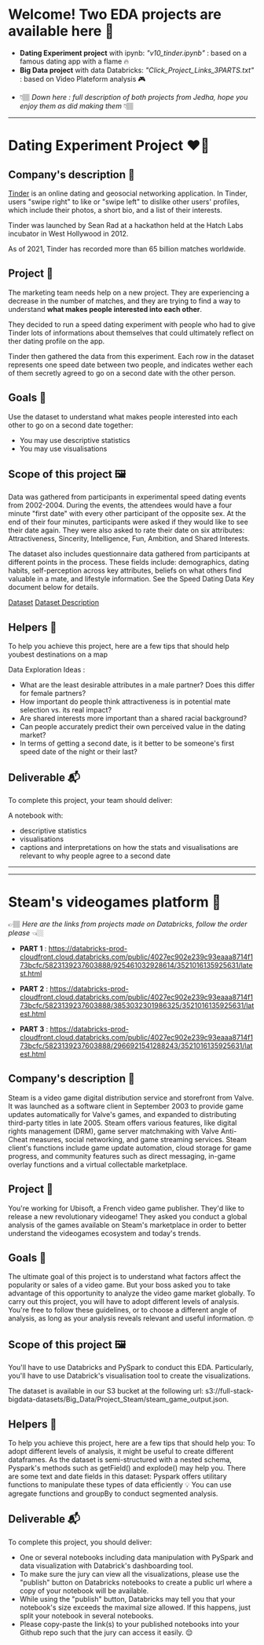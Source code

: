 # Welcome! Two EDA projects are available here 🩵

 * **Dating Experiment project** with ipynb: *"v10_tinder.ipynb"* : based on a famous dating app with a flame 🔥
 * **Big Data project** with data Databricks: *"Click_Project_Links_3PARTS.txt"* : based on Video Plateform analysis 🎮

 - 👇🏽 *Down here : full description of both projects from Jedha, hope you enjoy them as did making them* 👇🏽

--- 

# Dating Experiment Project ❤️‍🔥


## Company's description 📇

<a href="https://tinder.com/" target="_blank">Tinder</a> is an online dating and geosocial networking application. In Tinder, users "swipe right" to like or "swipe left" to dislike other users' profiles, which include their photos, a short bio, and a list of their interests.

Tinder was launched by Sean Rad at a hackathon held at the Hatch Labs incubator in West Hollywood in 2012.

As of 2021, Tinder has recorded more than 65 billion matches worldwide.


## Project 🚧

The marketing team needs help on a new project. They are experiencing a decrease in the number of matches, and they are trying to find a way to understand **what makes people interested into each other**. 

They decided to run a speed dating experiment with people who had to give Tinder lots of informations about themselves that could ultimately reflect on ther dating profile on the app.

Tinder then gathered the data from this experiment. Each row in the dataset represents one speed date between two people, and indicates wether each of them secretly agreed to go on a second date with the other person.


## Goals 🎯

Use the dataset to understand what makes people interested into each other to go on a second date together:
* You may use descriptive statistics
* You may use visualisations



## Scope of this project 🖼️

Data was gathered from participants in experimental speed dating events from 2002-2004. During the events, the attendees would have a four minute "first date" with every other participant of the opposite sex. At the end of their four minutes, participants were asked if they would like to see their date again. They were also asked to rate their date on six attributes: Attractiveness, Sincerity, Intelligence, Fun, Ambition, and Shared Interests.

The dataset also includes questionnaire data gathered from participants at different points in the process. These fields include: demographics, dating habits, self-perception across key attributes, beliefs on what others find valuable in a mate, and lifestyle information. See the Speed Dating Data Key document below for details.

[Dataset](https://full-stack-assets.s3.eu-west-3.amazonaws.com/M03-EDA/Speed+Dating+Data.csv)
[Dataset Description](https://full-stack-assets.s3.eu-west-3.amazonaws.com/M03-EDA/Speed+Dating+Data+Key.doc)


## Helpers 🦮

To help you achieve this project, here are a few tips that should help youbest destinations on a map

Data Exploration Ideas :
* What are the least desirable attributes in a male partner? Does this differ for female partners?
* How important do people think attractiveness is in potential mate selection vs. its real impact?
* Are shared interests more important than a shared racial background?
* Can people accurately predict their own perceived value in the dating market?
* In terms of getting a second date, is it better to be someone's first speed date of the night or their last?


## Deliverable 📬

To complete this project, your team should deliver:

A notebook with:
* descriptive statistics
* visualisations
* captions and interpretations on how the stats and visualisations are relevant to why people agree to a second date

--- 
--- 

# Steam's videogames platform 👾


👉🏽 *Here are the links from projects made on Databricks, follow the order please* 👈🏼
* **PART 1** : https://databricks-prod-cloudfront.cloud.databricks.com/public/4027ec902e239c93eaaa8714f173bcfc/5823139237603888/925461032928614/3521016135925631/latest.html 

* **PART 2** : https://databricks-prod-cloudfront.cloud.databricks.com/public/4027ec902e239c93eaaa8714f173bcfc/5823139237603888/3853032301986325/3521016135925631/latest.html

* **PART 3** : https://databricks-prod-cloudfront.cloud.databricks.com/public/4027ec902e239c93eaaa8714f173bcfc/5823139237603888/2966921541288243/3521016135925631/latest.html 


## Company's description 📇
Steam is a video game digital distribution service and storefront from Valve. It was launched as a software client in September 2003 to provide game updates automatically for Valve's games, and expanded to distributing third-party titles in late 2005. Steam offers various features, like digital rights management (DRM), game server matchmaking with Valve Anti-Cheat measures, social networking, and game streaming services. Steam client's functions include game update automation, cloud storage for game progress, and community features such as direct messaging, in-game overlay functions and a virtual collectable marketplace.

## Project 🚧
You're working for Ubisoft, a French video game publisher. They'd like to release a new revolutionary videogame! They asked you conduct a global analysis of the games available on Steam's marketplace in order to better understand the videogames ecosystem and today's trends.


## Goals 🎯

The ultimate goal of this project is to understand what factors affect the popularity or sales of a video game. But your boss asked you to take advantage of this opportunity to analyze the video game market globally.
To carry out this project, you will have to adopt different levels of analysis. 
You're free to follow these guidelines, or to choose a different angle of analysis, as long as your analysis reveals relevant and useful information. 🤓

## Scope of this project 🖼️
You'll have to use Databricks and PySpark to conduct this EDA. Particularly, you'll have to use Databrick's visualisation tool to create the visualizations.

The dataset is available in our S3 bucket at the following url: s3://full-stack-bigdata-datasets/Big_Data/Project_Steam/steam_game_output.json.

## Helpers 🦮

To help you achieve this project, here are a few tips that should help you:
To adopt different levels of analysis, it might be useful to create different dataframes.
As the dataset is semi-structured with a nested schema, Pyspark's methods such as getField() and explode() may help you.
There are some text and date fields in this dataset: Pyspark offers utilitary functions to manipulate these types of data efficiently 💡
You can use agregate functions and groupBy to conduct segmented analysis.

## Deliverable 📬

To complete this project, you should deliver:

* One or several notebooks including data manipulation with PySpark and data visualization with Databrick's dashboarding tool.
* To make sure the jury can view all the visualizations, please use the "publish" button on Databricks notebooks to create a public url where a copy of your notebook will be available.
* While using the "publish" button, Databricks may tell you that your notebook's size exceeds the maximal size allowed. If this happens, just split your notebook in several notebooks.
* Please copy-paste the link(s) to your published notebooks into your Github repo such that the jury can access it easily. 😌
